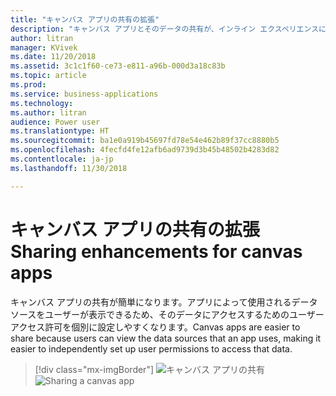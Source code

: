 ```yaml
---
title: "キャンバス アプリの共有の拡張"
description: "キャンバス アプリとそのデータの共有が、インライン エクスペリエンスによってより簡単になります。"
author: litran
manager: KVivek
ms.date: 11/20/2018
ms.assetid: 3c1c1f60-ce73-e811-a96b-000d3a18c83b
ms.topic: article
ms.prod: 
ms.service: business-applications
ms.technology: 
ms.author: litran
audience: Power user
ms.translationtype: HT
ms.sourcegitcommit: ba1e0a919b45697fd78e54e462b89f37cc8880b5
ms.openlocfilehash: 4fecfd4fe12afb6ad9739d3b45b48502b4283d82
ms.contentlocale: ja-jp
ms.lasthandoff: 11/30/2018

---
```

# <a name="sharing-enhancements-for-canvas-apps"></a><span data-ttu-id="dc4d1-103">キャンバス アプリの共有の拡張</span><span class="sxs-lookup"><span data-stu-id="dc4d1-103">Sharing enhancements for canvas apps</span></span>




<span data-ttu-id="dc4d1-104">キャンバス アプリの共有が簡単になります。アプリによって使用されるデータ ソースをユーザーが表示できるため、そのデータにアクセスするためのユーザー アクセス許可を個別に設定しやすくなります。</span><span class="sxs-lookup"><span data-stu-id="dc4d1-104">Canvas apps are easier to share because users can view the data sources that an app uses, making it easier to independently set up user permissions to access that data.</span></span> 

> [!div class="mx-imgBorder"]
> <span data-ttu-id="dc4d1-105">![キャンバス アプリの共有](media/sharing-canvas-app.png  "キャンバス アプリの共有")</span><span class="sxs-lookup"><span data-stu-id="dc4d1-105">![Sharing a canvas app](media/sharing-canvas-app.png  "Sharing a canvas app")</span></span>

